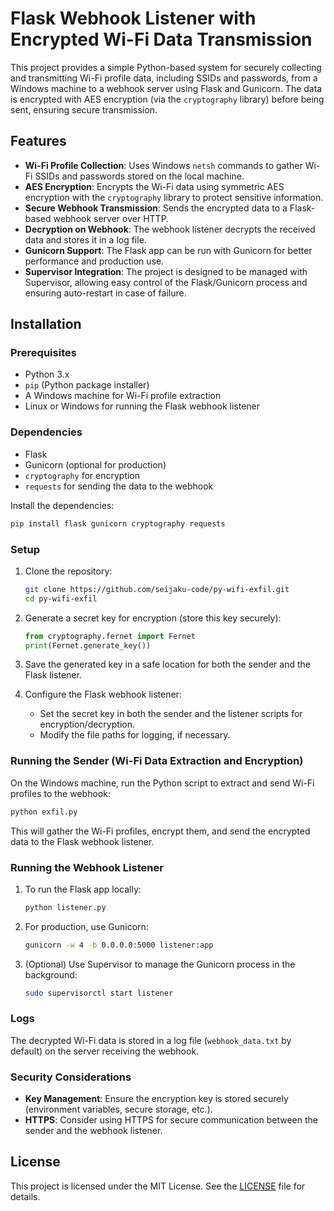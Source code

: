 # Flask Webhook Listener with Encrypted Wi-Fi Data Transmission

This project provides a simple Python-based system for securely collecting and transmitting Wi-Fi profile data, including SSIDs and passwords, from a Windows machine to a webhook server using Flask and Gunicorn. The data is encrypted with AES encryption (via the `cryptography` library) before being sent, ensuring secure transmission.

## Features
- **Wi-Fi Profile Collection**: Uses Windows `netsh` commands to gather Wi-Fi SSIDs and passwords stored on the local machine.
- **AES Encryption**: Encrypts the Wi-Fi data using symmetric AES encryption with the `cryptography` library to protect sensitive information.
- **Secure Webhook Transmission**: Sends the encrypted data to a Flask-based webhook server over HTTP.
- **Decryption on Webhook**: The webhook listener decrypts the received data and stores it in a log file.
- **Gunicorn Support**: The Flask app can be run with Gunicorn for better performance and production use.
- **Supervisor Integration**: The project is designed to be managed with Supervisor, allowing easy control of the Flask/Gunicorn process and ensuring auto-restart in case of failure.

## Installation

### Prerequisites
- Python 3.x
- `pip` (Python package installer)
- A Windows machine for Wi-Fi profile extraction
- Linux or Windows for running the Flask webhook listener

### Dependencies
- Flask
- Gunicorn (optional for production)
- `cryptography` for encryption
- `requests` for sending the data to the webhook

Install the dependencies:
```bash
pip install flask gunicorn cryptography requests
```

### Setup

1. Clone the repository:
   ```bash
   git clone https://github.com/seijaku-code/py-wifi-exfil.git
   cd py-wifi-exfil
   ```

2. Generate a secret key for encryption (store this key securely):
   ```python
   from cryptography.fernet import Fernet
   print(Fernet.generate_key())
   ```

3. Save the generated key in a safe location for both the sender and the Flask listener.

4. Configure the Flask webhook listener:
   - Set the secret key in both the sender and the listener scripts for encryption/decryption.
   - Modify the file paths for logging, if necessary.

### Running the Sender (Wi-Fi Data Extraction and Encryption)

On the Windows machine, run the Python script to extract and send Wi-Fi profiles to the webhook:
```bash
python exfil.py
```

This will gather the Wi-Fi profiles, encrypt them, and send the encrypted data to the Flask webhook listener.

### Running the Webhook Listener

1. To run the Flask app locally:
   ```bash
   python listener.py
   ```

2. For production, use Gunicorn:
   ```bash
   gunicorn -w 4 -b 0.0.0.0:5000 listener:app
   ```

3. (Optional) Use Supervisor to manage the Gunicorn process in the background:
   ```bash
   sudo supervisorctl start listener
   ```

### Logs

The decrypted Wi-Fi data is stored in a log file (`webhook_data.txt` by default) on the server receiving the webhook.

### Security Considerations
- **Key Management**: Ensure the encryption key is stored securely (environment variables, secure storage, etc.).
- **HTTPS**: Consider using HTTPS for secure communication between the sender and the webhook listener.

## License

This project is licensed under the MIT License. See the [LICENSE](LICENSE) file for details.
